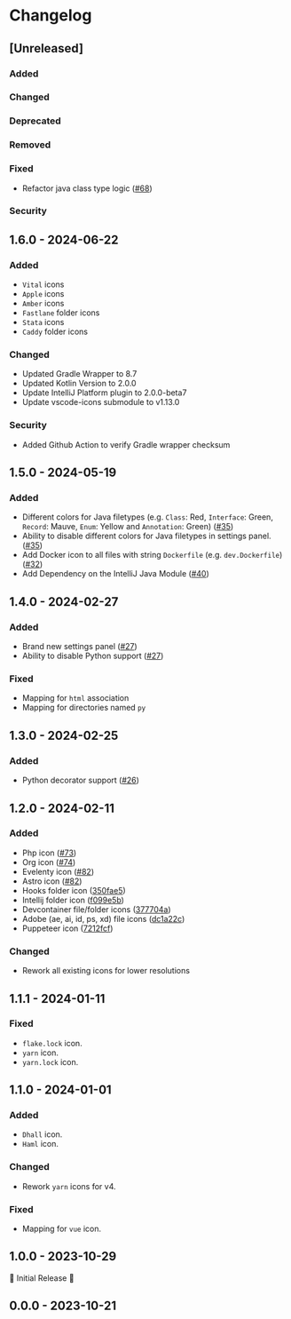 # Changelog

## [Unreleased]

### Added

### Changed

### Deprecated

### Removed

### Fixed

- Refactor java class type logic ([#68](https://github.com/catppuccin/jetbrains-icons/pull/68))

### Security

## 1.6.0 - 2024-06-22

### Added

- `Vital` icons
- `Apple` icons
- `Amber` icons
- `Fastlane` folder icons
- `Stata` icons
- `Caddy` folder icons

### Changed

- Updated Gradle Wrapper to 8.7
- Updated Kotlin Version to 2.0.0
- Update IntelliJ Platform plugin to 2.0.0-beta7
- Update vscode-icons submodule to v1.13.0

### Security

- Added Github Action to verify Gradle wrapper checksum

## 1.5.0 - 2024-05-19

### Added

- Different colors for Java filetypes (e.g. `Class`: Red, `Interface`: Green, `Record`: Mauve, `Enum`:
  Yellow and `Annotation`: Green) ([#35](https://github.com/catppuccin/jetbrains-icons/pull/35))
- Ability to disable different colors for Java filetypes in settings panel. ([#35](https://github.com/catppuccin/jetbrains-icons/pull/35))
- Add Docker icon to all files with string `Dockerfile` (e.g. `dev.Dockerfile`) ([#32](https://github.com/catppuccin/jetbrains-icons/pull/32))
- Add Dependency on the IntelliJ Java Module ([#40](https://github.com/catppuccin/jetbrains-icons/pull/40))

## 1.4.0 - 2024-02-27

### Added

- Brand new settings panel ([#27](https://github.com/catppuccin/jetbrains-icons/pull/27))
- Ability to disable Python support ([#27](https://github.com/catppuccin/jetbrains-icons/pull/27))

### Fixed

- Mapping for `html` association
- Mapping for directories named `py`

## 1.3.0 - 2024-02-25

### Added

- Python decorator support ([#26](https://github.com/catppuccin/jetbrains-icons/pull/26))

## 1.2.0 - 2024-02-11

### Added

- Php icon ([#73](https://github.com/catppuccin/vscode-icons/pull/73))
- Org icon ([#74](https://github.com/catppuccin/vscode-icons/pull/74))
- Evelenty icon ([#82](https://github.com/catppuccin/vscode-icons/pull/82))
- Astro icon ([#82](https://github.com/catppuccin/vscode-icons/pull/82))
- Hooks folder icon ([350fae5](https://github.com/catppuccin/vscode-icons/commit/350fae5))
- Intellij folder icon ([f099e5b](https://github.com/catppuccin/vscode-icons/commit/f099e5b))
- Devcontainer file/folder icons ([377704a](https://github.com/catppuccin/vscode-icons/commit/377704a))
- Adobe (ae, ai, id, ps, xd) file icons ([dc1a22c](https://github.com/catppuccin/vscode-icons/commit/dc1a22c))
- Puppeteer icon ([7212fcf](https://github.com/catppuccin/vscode-icons/commit/7212fcf))

### Changed

- Rework all existing icons for lower resolutions

## 1.1.1 - 2024-01-11

### Fixed

- `flake.lock` icon.
- `yarn` icon.
- `yarn.lock` icon.

## 1.1.0 - 2024-01-01

### Added

- `Dhall` icon.
- `Haml` icon.

### Changed

- Rework `yarn` icons for v4.

### Fixed

- Mapping for `vue` icon.

## 1.0.0 - 2023-10-29

🚀 Initial Release 🚀

## 0.0.0 - 2023-10-21
